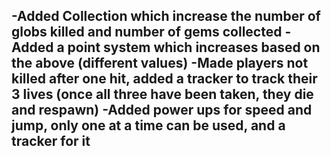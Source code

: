 -Added Collection which increase the number of globs killed and number of gems collected
-Added a point system which increases based on the above (different values)
-Made players not killed after one hit, added a tracker to track their 3 lives (once all three have been taken, they die and respawn)
-Added power ups for speed and jump, only one at a time can be used, and a tracker for it
-
